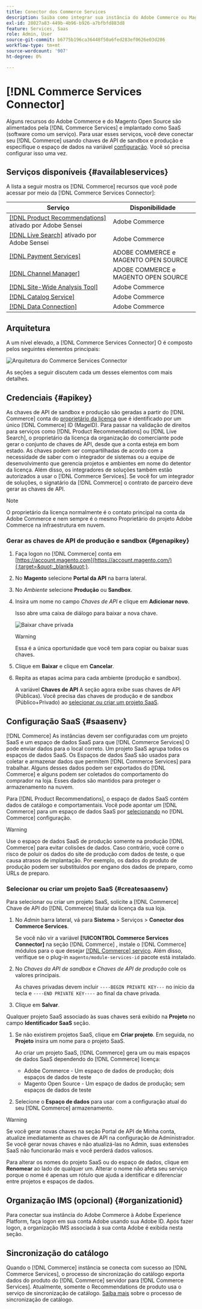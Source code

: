 ```yaml
---
title: Conector dos Commerce Services
description: Saiba como integrar sua instância do Adobe Commerce ou Magento Open Source a serviços usando chaves de API de produção e sandbox.
exl-id: 28027a83-449b-4b96-b926-a7bfbfd883d8
feature: Services, Saas
role: Admin, User
source-git-commit: b6775b196ca36448f50a6fed283ef0626e03d286
workflow-type: tm+mt
source-wordcount: '907'
ht-degree: 0%

---
```


# [!DNL Commerce Services Connector]

Alguns recursos do Adobe Commerce e do Magento Open Source são alimentados pela [!DNL Commerce Services]  e implantado como SaaS (software como um serviço). Para usar esses serviços, você deve conectar seu [!DNL Commerce] usando chaves de API de sandbox e produção e especifique o espaço de dados na variável [configuração](https://experienceleague.adobe.com/docs/commerce-admin/config/services/saas.html). Você só precisa configurar isso uma vez.

## Serviços disponíveis {#availableservices}

A lista a seguir mostra os [!DNL Commerce] recursos que você pode acessar por meio da [!DNL Commerce Services Connector]:

| Serviço | Disponibilidade |
| ---|--- |
| [[!DNL Product Recommendations]](/help/product-recommendations/overview.md) ativado por Adobe Sensei | Adobe Commerce |
| [[!DNL Live Search]](/help/live-search/overview.md) ativado por Adobe Sensei | Adobe Commerce |
| [[!DNL Payment Services]](/help/payment-services/overview.md) | ADOBE COMMERCE e MAGENTO OPEN SOURCE |
| [[!DNL Channel Manager]](https://experienceleague.adobe.com/docs/commerce-channels/channel-manager/intro-to-channel-manager/overview.html) | ADOBE COMMERCE e MAGENTO OPEN SOURCE |
| [[!DNL Site-Wide Analysis Tool]](https://experienceleague.adobe.com/docs/commerce-operations/tools/site-wide-analysis-tool/intro.html) | Adobe Commerce |
| [[!DNL Catalog Service]](/help/catalog-service/overview.md) | Adobe Commerce |
| [[!DNL Data Connection]](/help/data-connection/overview.md) | Adobe Commerce |

## Arquitetura

A um nível elevado, a [!DNL Commerce Services Connector] O é composto pelos seguintes elementos principais:

![Arquitetura do Commerce Services Connector](assets/saas-config-sync-workflow.png)

As seções a seguir discutem cada um desses elementos com mais detalhes.

## Credenciais {#apikey}

As chaves de API de sandbox e produção são geradas a partir do [!DNL Commerce] conta do [proprietário da licença](https://experienceleague.adobe.com/en/docs/commerce-cloud-service/start/onboarding) que é identificado por um único [!DNL Commerce] ID (MageID). Para passar na validação de direitos para serviços como [!DNL Product Recommendations] ou [!DNL Live Search], o proprietário da licença da organização do comerciante pode gerar o conjunto de chaves de API, desde que a conta esteja em bom estado. As chaves podem ser compartilhadas de acordo com a necessidade de saber com o integrador de sistemas ou a equipe de desenvolvimento que gerencia projetos e ambientes em nome do detentor da licença. Além disso, os integradores de soluções também estão autorizados a usar o [!DNL Commerce Services]. Se você for um integrador de soluções, o signatário da [!DNL Commerce] o contrato de parceiro deve gerar as chaves de API.

>[!NOTE]
>
>O proprietário da licença normalmente é o contato principal na conta da Adobe Commerce e nem sempre é o mesmo Proprietário do projeto Adobe Commerce na infraestrutura em nuvem.

### Gerar as chaves de API de produção e sandbox {#genapikey}

1. Faça logon no [!DNL Commerce] conta em [https://account.magento.com](https://account.magento.com/){:target=&quot;_blank&quot;}.

1. No **Magento** selecione **Portal da API** na barra lateral.

1. No _Ambiente_ selecione **Produção** ou **Sandbox**.

1. Insira um nome no campo _Chaves de API_ e clique em **Adicionar novo**.

   Isso abre uma caixa de diálogo para baixar a nova chave.

   ![Baixar chave privada](assets/download-api-private-key.png)

   >[!WARNING]
   >
   > Essa é a única oportunidade que você tem para copiar ou baixar suas chaves.

1. Clique em **Baixar** e clique em **Cancelar**.

1. Repita as etapas acima para cada ambiente (produção e sandbox).

   A variável **Chaves de API** A seção agora exibe suas chaves de API (Públicas). Você precisa das chaves de produção e de sandbox (Público+Privado) ao [selecionar ou criar um projeto SaaS](#createsaasenv).

## Configuração SaaS {#saasenv}

[!DNL Commerce] As instâncias devem ser configuradas com um projeto SaaS e um espaço de dados SaaS para que [!DNL Commerce Services] O pode enviar dados para o local correto. Um projeto SaaS agrupa todos os espaços de dados SaaS. Os Espaços de dados SaaS são usados para coletar e armazenar dados que permitem [!DNL Commerce Services] para trabalhar. Alguns desses dados podem ser exportados do [!DNL Commerce] e alguns podem ser coletados do comportamento do comprador na loja. Esses dados são mantidos para proteger o armazenamento na nuvem.

Para [!DNL Product Recommendations], o espaço de dados SaaS contém dados de catálogo e comportamentais. Você pode apontar um [!DNL Commerce] para um espaço de dados SaaS por [selecionando](https://docs.magento.com/user-guide/configuration/services/saas.html) no [!DNL Commerce] configuração.

>[!WARNING]
>
> Use o espaço de dados SaaS de produção somente na produção [!DNL Commerce] para evitar colisões de dados. Caso contrário, você corre o risco de poluir os dados do site de produção com dados de teste, o que causa atrasos de implantação. Por exemplo, os dados do produto de produção podem ser substituídos por engano dos dados de preparo, como URLs de preparo.

### Selecionar ou criar um projeto SaaS {#createsaasenv}

Para selecionar ou criar um projeto SaaS, solicite a [!DNL Commerce] Chave de API do [!DNL Commerce] titular da licença da sua loja.

1. No _Admin_ barra lateral, vá para **Sistema** > Serviços > **Conector dos Commerce Services**.

   Se você não vir a variável **[!UICONTROL Commerce Services Connector]** na seção [!DNL Commerce] , instale o [!DNL Commerce] módulos para o que desejar [[!DNL Commerce] serviço](#availableservices). Além disso, verifique se o plug-in `magento/module-services-id` pacote está instalado.

1. No _Chaves da API de sandbox_ e _Chaves de API de produção_ cole os valores principais.

   As chaves privadas devem incluir `----BEGIN PRIVATE KEY---` no início da tecla e `----END PRIVATE KEY----` ao final da chave privada.

1. Clique em **Salvar**.

Qualquer projeto SaaS associado às suas chaves será exibido na **Projeto** no campo **Identificador SaaS** seção.

1. Se não existirem projetos SaaS, clique em **Criar projeto**. Em seguida, no **Projeto** insira um nome para o projeto SaaS.

   Ao criar um projeto SaaS, [!DNL Commerce] gera um ou mais espaços de dados SaaS dependendo do [!DNL Commerce] licença:
   - Adobe Commerce - Um espaço de dados de produção; dois espaços de dados de teste
   - Magento Open Source - Um espaço de dados de produção; sem espaços de dados de teste

1. Selecione o **Espaço de dados** para usar com a configuração atual do seu [!DNL Commerce] armazenamento.

>[!WARNING]
>
> Se você gerar novas chaves na seção Portal de API de Minha conta, atualize imediatamente as chaves de API na configuração de Administrador. Se você gerar novas chaves e não atualizá-las no Admin, suas extensões SaaS não funcionarão mais e você perderá dados valiosos.

Para alterar os nomes do projeto SaaS ou do espaço de dados, clique em **Renomear** ao lado de qualquer um. Alterar o nome não afeta seu serviço porque o nome é apenas um rótulo que ajuda a identificar e diferenciar entre projetos e espaços de dados.

## Organização IMS (opcional) {#organizationid}

Para conectar sua instância do Adobe Commerce à Adobe Experience Platform, faça logon em sua conta Adobe usando sua Adobe ID. Após fazer logon, a organização IMS associada à sua conta Adobe é exibida nesta seção.

## Sincronização do catálogo

Quando o [!DNL Commerce] instância se conecta com sucesso ao [!DNL Commerce Services], o processo de sincronização do catálogo exporta dados do produto do [!DNL Commerce] servidor para [!DNL Commerce Services]. Atualmente, somente o Recommendations de produto usa o serviço de sincronização de catálogo. [Saiba mais](catalog-sync.md) sobre o processo de sincronização de catálogo.
